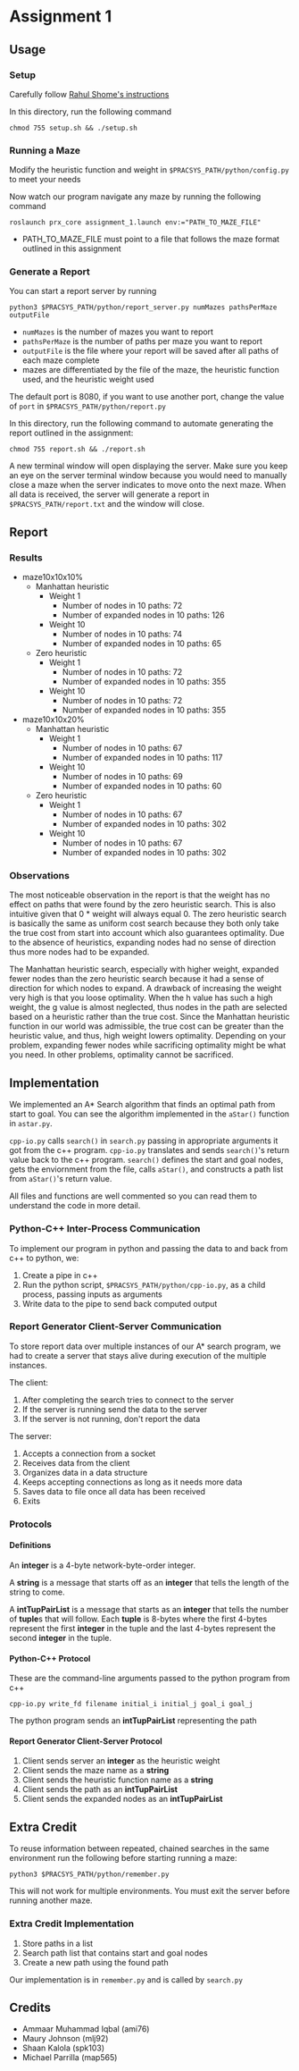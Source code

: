 # Assignment 1

## Usage

### Setup

Carefully follow [Rahul Shome's instructions](https://bitbucket.org/rahulshome/cs_440_assignment/wiki/Home)

In this directory, run the following command

    chmod 755 setup.sh && ./setup.sh

### Running a Maze

Modify the heuristic function and weight in `$PRACSYS_PATH/python/config.py` to meet your needs

Now watch our program navigate any maze by running the following command

    roslaunch prx_core assignment_1.launch env:="PATH_TO_MAZE_FILE"

* PATH_TO_MAZE_FILE must point to a file that follows the maze format outlined in this assignment

### Generate a Report

You can start a report server by running

    python3 $PRACSYS_PATH/python/report_server.py numMazes pathsPerMaze outputFile

* `numMazes` is the number of mazes you want to report
* `pathsPerMaze` is the number of paths per maze you want to report
* `outputFile` is the file where your report will be saved after all paths of each maze complete
* mazes are differentiated by the file of the maze, the heuristic function used, and the heuristic weight used

The default port is 8080, if you want to use another port, change the value of `port` in `$PRACSYS_PATH/python/report.py`

In this directory, run the following command to automate generating the report outlined in the assignment:

    chmod 755 report.sh && ./report.sh

A new terminal window will open displaying the server. Make sure you keep an eye on the server terminal window because you would need to manually close a maze when the server indicates to move onto the next maze. When all data is received, the server will generate a report in `$PRACSYS_PATH/report.txt` and the window will close.

## Report

### Results

* maze10x10x10%
  * Manhattan heuristic
    * Weight 1
      * Number of nodes in 10 paths: 72
      * Number of expanded nodes in 10 paths: 126
    * Weight 10
      * Number of nodes in 10 paths: 74
      * Number of expanded nodes in 10 paths: 65
  * Zero heuristic
    * Weight 1
      * Number of nodes in 10 paths: 72
      * Number of expanded nodes in 10 paths: 355
    * Weight 10
      * Number of nodes in 10 paths: 72
      * Number of expanded nodes in 10 paths: 355
* maze10x10x20%
  * Manhattan heuristic
    * Weight 1
      * Number of nodes in 10 paths: 67
      * Number of expanded nodes in 10 paths: 117
    * Weight 10
      * Number of nodes in 10 paths: 69
      * Number of expanded nodes in 10 paths: 60
  * Zero heuristic
    * Weight 1
      * Number of nodes in 10 paths: 67
      * Number of expanded nodes in 10 paths: 302
    * Weight 10
      * Number of nodes in 10 paths: 67
      * Number of expanded nodes in 10 paths: 302

### Observations

The most noticeable observation in the report is that the weight has no effect on paths that were found by the zero heuristic search. This is also intuitive given that 0 * weight will always equal 0. The zero heuristic search is basically the same as uniform cost search because they both only take the true cost from start into account which also guarantees optimality. Due to the absence of heuristics, expanding nodes had no sense of direction thus more nodes had to be expanded.

The Manhattan heuristic search, especially with higher weight, expanded fewer nodes than the zero heuristic search because it had a sense of direction for which nodes to expand. A drawback of increasing the weight very high is that you loose optimality. When the h value has such a high weight, the g value is almost neglected, thus nodes in the path are selected based on a heuristic rather than the true cost. Since the Manhattan heuristic function in our world was admissible, the true cost can be greater than the heuristic value, and thus, high weight lowers optimality. Depending on your problem, expanding fewer nodes while sacrificing optimality might be what you need. In other problems, optimality cannot be sacrificed.

## Implementation

We implemented an A* Search algorithm that finds an optimal path from start to goal. You can see the algorithm implemented in the `aStar()` function in `astar.py`.

`cpp-io.py` calls `search()` in `search.py` passing in appropriate arguments it got from the c++ program. `cpp-io.py` translates and sends `search()`'s return value back to the c++ program. `search()` defines the start and goal nodes, gets the enviornment from the file, calls `aStar()`, and constructs a path list from `aStar()`'s return value.

All files and functions are well commented so you can read them to understand the code in more detail.

### Python-C++ Inter-Process Communication

To implement our program in python and passing the data to and back from c++ to python, we:

1. Create a pipe in c++
2. Run the python script, `$PRACSYS_PATH/python/cpp-io.py`, as a child process, passing inputs as arguments
3. Write data to the pipe to send back computed output

### Report Generator Client-Server Communication

To store report data over multiple instances of our A* search program, we had to create a server that stays alive during execution of the multiple instances.

The client:

1. After completing the search tries to connect to the server
2. If the server is running send the data to the server
3. If the server is not running, don't report the data

The server:

1. Accepts a connection from a socket
2. Receives data from the client
3. Organizes data in a data structure
4. Keeps accepting connections as long as it needs more data
5. Saves data to file once all data has been received
6. Exits

### Protocols

#### Definitions

An **integer** is a 4-byte network-byte-order integer.

A **string** is a message that starts off as an **integer** that tells the length of the string to come.

A **intTupPairList** is a message that starts as an **integer** that tells the number of **tuple**s that will follow. Each **tuple** is 8-bytes where the first 4-bytes represent the first **integer** in the tuple and the last 4-bytes represent the second **integer** in the tuple.

#### Python-C++ Protocol

These are the command-line arguments passed to the python program from c++

    cpp-io.py write_fd filename initial_i initial_j goal_i goal_j

The python program sends an **intTupPairList** representing the path

#### Report Generator Client-Server Protocol

1. Client sends server an **integer** as the heuristic weight
2. Client sends the maze name as a **string**
3. Client sends the heuristic function name as a **string**
4. Client sends the path as an **intTupPairList**
5. Client sends the expanded nodes as an **intTupPairList**

## Extra Credit

To reuse information between repeated, chained searches in the same environment run the following before starting running a maze:

    python3 $PRACSYS_PATH/python/remember.py

This will not work for multiple environments. You must exit the server before running another maze.

### Extra Credit Implementation

1. Store paths in a list
2. Search path list that contains start and goal nodes
3. Create a new path using the found path

Our implementation is in `remember.py` and is called by `search.py`

## Credits

* Ammaar Muhammad Iqbal (ami76)
* Maury Johnson (mlj92)
* Shaan Kalola (spk103)
* Michael Parrilla (map565)
